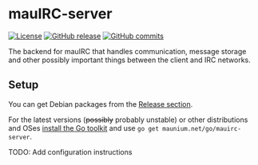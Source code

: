 # mauIRC-server
[![License](http://img.shields.io/:license-gpl3-blue.svg?style=flat-square)](http://www.gnu.org/licenses/gpl-3.0.html)
[![GitHub release](https://img.shields.io/github/release/tulir293/mauirc-server.svg?maxAge=600&style=flat-square)](https://github.com/tulir293/mauirc-server/releases)
[![GitHub commits](https://img.shields.io/github/commits-since/tulir293/mauirc-server/v2.0.0.svg?maxAge=600&style=flat-square)]()

The backend for mauIRC that handles communication, message storage and other possibly important things between the client and IRC networks.

## Setup
You can get Debian packages from the [Release section](https://github.com/tulir293/mauirc-server/releases).

For the latest versions (~~possibly~~ probably unstable) or other distributions and OSes [install the Go toolkit](https://golang.org/doc/install) and use `go get maunium.net/go/mauirc-server`.

TODO: Add configuration instructions
